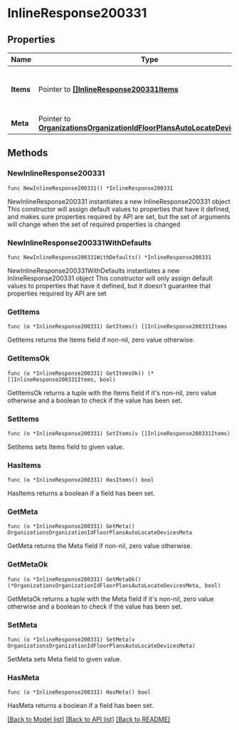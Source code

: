 # InlineResponse200331

## Properties

Name | Type | Description | Notes
------------ | ------------- | ------------- | -------------
**Items** | Pointer to [**[]InlineResponse200331Items**](InlineResponse200331Items.md) | Wireless LAN controller L3 interfaces | [optional] 
**Meta** | Pointer to [**OrganizationsOrganizationIdFloorPlansAutoLocateDevicesMeta**](OrganizationsOrganizationIdFloorPlansAutoLocateDevicesMeta.md) |  | [optional] 

## Methods

### NewInlineResponse200331

`func NewInlineResponse200331() *InlineResponse200331`

NewInlineResponse200331 instantiates a new InlineResponse200331 object
This constructor will assign default values to properties that have it defined,
and makes sure properties required by API are set, but the set of arguments
will change when the set of required properties is changed

### NewInlineResponse200331WithDefaults

`func NewInlineResponse200331WithDefaults() *InlineResponse200331`

NewInlineResponse200331WithDefaults instantiates a new InlineResponse200331 object
This constructor will only assign default values to properties that have it defined,
but it doesn't guarantee that properties required by API are set

### GetItems

`func (o *InlineResponse200331) GetItems() []InlineResponse200331Items`

GetItems returns the Items field if non-nil, zero value otherwise.

### GetItemsOk

`func (o *InlineResponse200331) GetItemsOk() (*[]InlineResponse200331Items, bool)`

GetItemsOk returns a tuple with the Items field if it's non-nil, zero value otherwise
and a boolean to check if the value has been set.

### SetItems

`func (o *InlineResponse200331) SetItems(v []InlineResponse200331Items)`

SetItems sets Items field to given value.

### HasItems

`func (o *InlineResponse200331) HasItems() bool`

HasItems returns a boolean if a field has been set.

### GetMeta

`func (o *InlineResponse200331) GetMeta() OrganizationsOrganizationIdFloorPlansAutoLocateDevicesMeta`

GetMeta returns the Meta field if non-nil, zero value otherwise.

### GetMetaOk

`func (o *InlineResponse200331) GetMetaOk() (*OrganizationsOrganizationIdFloorPlansAutoLocateDevicesMeta, bool)`

GetMetaOk returns a tuple with the Meta field if it's non-nil, zero value otherwise
and a boolean to check if the value has been set.

### SetMeta

`func (o *InlineResponse200331) SetMeta(v OrganizationsOrganizationIdFloorPlansAutoLocateDevicesMeta)`

SetMeta sets Meta field to given value.

### HasMeta

`func (o *InlineResponse200331) HasMeta() bool`

HasMeta returns a boolean if a field has been set.


[[Back to Model list]](../README.md#documentation-for-models) [[Back to API list]](../README.md#documentation-for-api-endpoints) [[Back to README]](../README.md)


